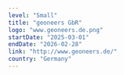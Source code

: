 ```yaml
---
level: "Small"
title: "geoneers GbR"
logo: "www.geoneers.de.png"
startDate: "2025-03-01"
endDate: "2026-02-28"
link: "http://www.geoneers.de/"
country: "Germany"
---
```

